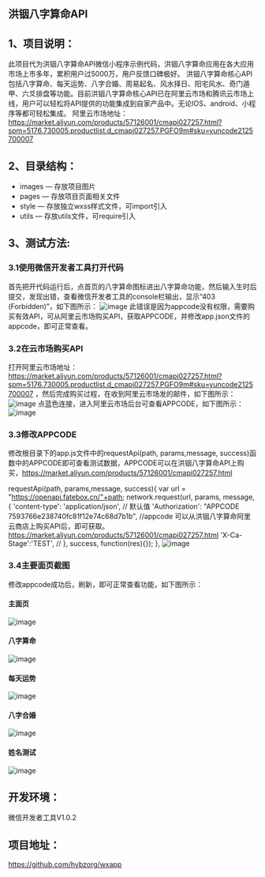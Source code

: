 洪铟八字算命API
--------------
## 1、项目说明：
此项目代为洪铟八字算命API微信小程序示例代码，洪铟八字算命应用在各大应用市场上市多年，累积用户过5000万，用户反馈口碑极好。  洪铟八字算命核心API包括八字算命、每天运势、八字合婚、周易起名、风水择日、阳宅风水、奇门遁甲、六爻排盘等功能。目前洪铟八字算命核心API已在阿里云市场和腾讯云市场上线，用户可以轻松将API提供的功能集成到自家产品中。无论IOS、android、小程序等都可轻松集成。
阿里云市场地址：https://market.aliyun.com/products/57126001/cmapi027257.html?spm=5176.730005.productlist.d_cmapi027257.PGFO9m#sku=yuncode2125700007

## 2、目录结构：
- images — 存放项目图片
- pages — 存放项目页面相关文件
- style — 存放独立wxss样式文件，可import引入
- utils — 存放utils文件，可require引入

## 3、测试方法:
### 3.1使用微信开发者工具打开代码
首先把开代码运行后，点首页的八字算命图标进出八字算命功能，然后输入生时后提交，发现出错，查看微信开发者工具的console栏输出，显示“403 (Forbidden)”，如下图所示：
![image](https://github.com/hybzorg/wxapp/blob/master/shotcup/6.png)
此错误是因为appcode没有权限，需要购买有效API，可从阿里云市场购买API，获取APPCODE，并修改app.json文件的appcode，即可正常查看。
### 3.2在云市场购买API
打开阿里云市场地址：https://market.aliyun.com/products/57126001/cmapi027257.html?spm=5176.730005.productlist.d_cmapi027257.PGFO9m#sku=yuncode2125700007
，然后完成购买过程，在收到阿里云市场发的邮件，如下图所示：
 ![image](https://github.com/hybzorg/wxapp/blob/master/shotcup/8.png)
 点蓝色连接，进入阿里云市场后台可查看APPCODE，如下图所示：
 ![image](https://github.com/hybzorg/wxapp/blob/master/shotcup/9.png)
### 3.3修改APPCODE
 修改根目录下的app.js文件中的requestApi(path, params,message, success)函数中的APPCODE即可查看测试数据，APPCODE可以在洪铟八字算命API上购买，https://market.aliyun.com/products/57126001/cmapi027257.html

requestApi(path, params,message, success){
    var url = "https://openapi.fatebox.cn/"+path;
    network.request(url, params, message, {
      'content-type': 'application/json', // 默认值
      'Authorization': "APPCODE 7593766e238740fc81f12e74c68d7b1b",
      //appcode 可以从洪铟八字算命阿里云商店上购买API后，即可获取。https://market.aliyun.com/products/57126001/cmapi027257.html
      'X-Ca-Stage':'TEST',
       // 
    }, success, function(res){});
  },
 ![image](https://github.com/hybzorg/wxapp/blob/master/shotcup/7.png)
 
### 3.4主要面页截图
修改appcode成功后，刷新，即可正常查看功能，如下图所示：
#### 主面页
 ![image](https://github.com/hybzorg/wxapp/blob/master/shotcup/1.png)
#### 八字算命 
 ![image](https://github.com/hybzorg/wxapp/blob/master/shotcup/2.png)
#### 每天运势
 ![image](https://github.com/hybzorg/wxapp/blob/master/shotcup/3.png)
#### 八字合婚
 ![image](https://github.com/hybzorg/wxapp/blob/master/shotcup/4.png)
#### 姓名测试
 ![image](https://github.com/hybzorg/wxapp/blob/master/shotcup/5.png)


## 开发环境：
微信开发者工具V1.0.2

## 项目地址：

https://github.com/hybzorg/wxapp
